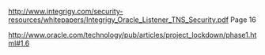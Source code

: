 <http://www.integrigy.com/security-resources/whitepapers/Integrigy_Oracle_Listener_TNS_Security.pdf>
Page 16

<http://www.oracle.com/technology/pub/articles/project_lockdown/phase1.html#1.6>